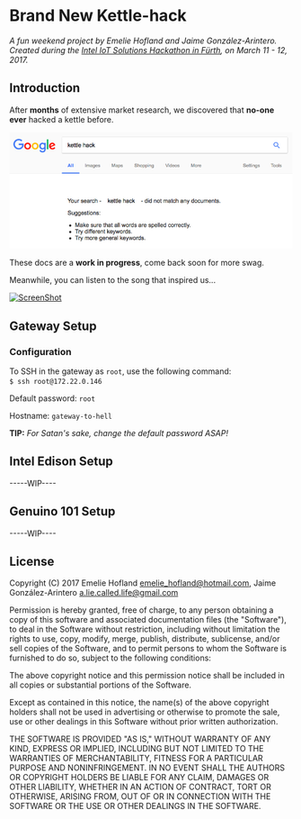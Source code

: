 # Brand New Kettle-hack

*A fun weekend project by Emelie Hofland and Jaime González-Arintero. Created during the [Intel IoT Solutions Hackathon in Fürth](https://iotevents.intel.com/Furth2017/), on March 11 - 12, 2017.*

## Introduction

After **months** of extensive market research, we discovered that **no-one ever** hacked a kettle before.

![](./assets/market_research_01.png)

These docs are a **work in progress**, come back soon for more swag.

Meanwhile, you can listen to the song that inspired us...

[![ScreenShot](http://img.youtube.com/vi/SYVLxLvdhpY/0.jpg)](https://www.youtube.com/watch?v=SYVLxLvdhpY)

## Gateway Setup

### Configuration
 
To SSH in the gateway as `root`, use the following command:  
`$ ssh root@172.22.0.146`

Default password: `root`

Hostname: `gateway-to-hell`

**TIP:** *For Satan's sake, change the default password ASAP!*

## Intel Edison Setup

-----WIP----

## Genuino 101 Setup

-----WIP----

## License

Copyright (C) 2017 Emelie Hofland <emelie_hofland@hotmail.com>, Jaime González-Arintero <a.lie.called.life@gmail.com>

Permission is hereby granted, free of charge, to any person obtaining a copy of this software and associated documentation files (the "Software"), to deal in the Software without restriction, including without limitation the rights to use, copy, modify, merge, publish, distribute, sublicense, and/or sell
copies of the Software, and to permit persons to whom the Software is furnished to do so, subject to the following conditions:

The above copyright notice and this permission notice shall be included in all copies or substantial portions of the Software.

Except as contained in this notice, the name(s) of the above copyright holders shall not be used in advertising or otherwise to promote the sale, use or
other dealings in this Software without prior written authorization.

THE SOFTWARE IS PROVIDED "AS IS," WITHOUT WARRANTY OF ANY KIND, EXPRESS OR IMPLIED, INCLUDING BUT NOT LIMITED TO THE WARRANTIES OF MERCHANTABILITY,
FITNESS FOR A PARTICULAR PURPOSE AND NONINFRINGEMENT.  IN NO EVENT SHALL THE AUTHORS OR COPYRIGHT HOLDERS BE LIABLE FOR ANY CLAIM, DAMAGES OR OTHER
LIABILITY, WHETHER IN AN ACTION OF CONTRACT, TORT OR OTHERWISE, ARISING FROM, OUT OF OR IN CONNECTION WITH THE SOFTWARE OR THE USE OR OTHER DEALINGS IN THE
SOFTWARE.